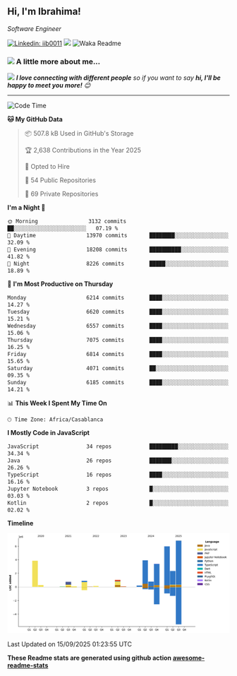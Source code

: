 <h2>Hi, I'm Ibrahima! </h2>
<p><em>Software Engineer 
</em></p>


[![Linkedin: iib0011](https://img.shields.io/badge/-iib0011-blue?style=flat-square&logo=Linkedin&logoColor=white&link=https://www.linkedin.com/in/iib0011/)](https://www.linkedin.com/in/iib0011/)
![](https://visitor-badge.glitch.me/badge?page_id=iib0011)
![Waka Readme](https://github.com/iib0011/iib0011/workflows/Waka%20Readme/badge.svg)


### <img src="https://media.giphy.com/media/VgCDAzcKvsR6OM0uWg/giphy.gif" width="50"> A little more about me...  


<img src="https://media.giphy.com/media/LnQjpWaON8nhr21vNW/giphy.gif" width="60"> <em><b>I love connecting with different people</b> so if you want to say <b>hi, I'll be happy to meet you more!</b> 😊</em>

---
<!--START_SECTION:waka-->
![Code Time](http://img.shields.io/badge/Code%20Time-5%2C476%20hrs%204%20mins-blue)

**🐱 My GitHub Data** 

> 📦 507.8 kB Used in GitHub's Storage 
 > 
> 🏆 2,638 Contributions in the Year 2025
 > 
> 💼 Opted to Hire
 > 
> 📜 54 Public Repositories 
 > 
> 🔑 69 Private Repositories 
 > 
**I'm a Night 🦉** 

```text
🌞 Morning                3132 commits        ██░░░░░░░░░░░░░░░░░░░░░░░   07.19 % 
🌆 Daytime                13970 commits       ████████░░░░░░░░░░░░░░░░░   32.09 % 
🌃 Evening                18208 commits       ██████████░░░░░░░░░░░░░░░   41.82 % 
🌙 Night                  8226 commits        █████░░░░░░░░░░░░░░░░░░░░   18.89 % 
```
📅 **I'm Most Productive on Thursday** 

```text
Monday                   6214 commits        ████░░░░░░░░░░░░░░░░░░░░░   14.27 % 
Tuesday                  6620 commits        ████░░░░░░░░░░░░░░░░░░░░░   15.21 % 
Wednesday                6557 commits        ████░░░░░░░░░░░░░░░░░░░░░   15.06 % 
Thursday                 7075 commits        ████░░░░░░░░░░░░░░░░░░░░░   16.25 % 
Friday                   6814 commits        ████░░░░░░░░░░░░░░░░░░░░░   15.65 % 
Saturday                 4071 commits        ██░░░░░░░░░░░░░░░░░░░░░░░   09.35 % 
Sunday                   6185 commits        ████░░░░░░░░░░░░░░░░░░░░░   14.21 % 
```


📊 **This Week I Spent My Time On** 

```text
🕑︎ Time Zone: Africa/Casablanca
```

**I Mostly Code in JavaScript** 

```text
JavaScript               34 repos            █████████░░░░░░░░░░░░░░░░   34.34 % 
Java                     26 repos            ███████░░░░░░░░░░░░░░░░░░   26.26 % 
TypeScript               16 repos            ████░░░░░░░░░░░░░░░░░░░░░   16.16 % 
Jupyter Notebook         3 repos             █░░░░░░░░░░░░░░░░░░░░░░░░   03.03 % 
Kotlin                   2 repos             █░░░░░░░░░░░░░░░░░░░░░░░░   02.02 % 
```



**Timeline**

![Lines of Code chart](https://raw.githubusercontent.com/iib0011/iib0011/master/assets/bar_graph.png)


 Last Updated on 15/09/2025 01:23:55 UTC
<!--END_SECTION:waka-->

**These Readme stats are generated using github action [awesome-readme-stats](https://github.com/iib0011/waka-readme-stats)**
